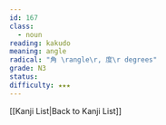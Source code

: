 ```yaml
---
id: 167
class:
  - noun
reading: kakudo
meaning: angle
radical: "角 \rangle\r, 度\r degrees"
grade: N3
status:
difficulty: ★★★
---
```

[[Kanji List|Back to Kanji List]]